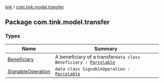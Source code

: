 [link](../index.md) / [com.tink.model.transfer](./index.md)

## Package com.tink.model.transfer

### Types

| Name | Summary |
|---|---|
| [Beneficiary](-beneficiary/index.md) | A beneficiary of a transfer`data class Beneficiary : `[`Parcelable`](https://developer.android.com/reference/android/os/Parcelable.html) |
| [SignableOperation](-signable-operation/index.md) | `data class SignableOperation : `[`Parcelable`](https://developer.android.com/reference/android/os/Parcelable.html) |
